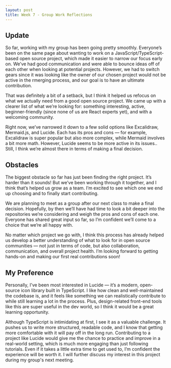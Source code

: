 ```yaml
---
layout: post
title: Week 7 - Group Work Reflections
---
```


## Update

So far, working with my group has been going pretty smoothly. Everyone’s been on the same page about wanting to work on a JavaScript/TypeScript-based open source project, which made it easier to narrow our focus early on. We’ve had good communication and were able to bounce ideas off of each other when looking at potential projects. However, we had to switch gears since it was looking like the owner of our chosen project would not be active in the rmerging process, and our goal is to have an ultimate contribution.

<!--more-->

That was definitely a bit of a setback, but I think it helped us refocus on what we actually need from a good open source project. We came up with a clearer list of what we’re looking for: something interesting, active, beginner-friendly (since none of us are React experts yet), and with a welcoming community.

Right now, we’ve narrowed it down to a few solid options like Excalidraw, Mermaid.js, and Lucide. Each has its pros and cons — for example, Excalidraw is super popular but also more complex, while Mermaid involves a bit more math. However, Lucide seems to be more active in its issues.. Still, I think we’re almost there in terms of making a final decision.

## Obstacles

The biggest obstacle so far has just been finding the right project. It’s harder than it sounds! But we’ve been working through it together, and I think that’s helped us grow as a team. I’m excited to see which one we end up choosing and to finally start contributing.

We are planning to meet as a group after our next class to make a final decision. Hopefully, by then we’ll have had time to look a bit deeper into the repositories we’re considering and weigh the pros and cons of each one. Everyone has shared great input so far, so I’m confident we’ll come to a choice that we’re all happy with.

No matter which project we go with, I think this process has already helped us develop a better understanding of what to look for in open source communities — not just in terms of code, but also collaboration, communication, and overall project health. I’m looking forward to getting hands-on and making our first real contributions soon!

## My Preference

Personally, I’ve been most interested in Lucide — it’s a modern, open-source icon library built in TypeScript. I like how clean and well-maintained the codebase is, and it feels like something we can realistically contribute to while still learning a lot in the process. Plus, design-related front-end tools like this are super useful in the dev world, so I think it would be a great learning opportunity.

Although TypeScript is intimidating at first, I see it as a valuable challenge. It pushes us to write more structured, readable code, and I know that getting more comfortable with it will pay off in the long run. Contributing to a project like Lucide would give me the chance to practice and improve in a real-world setting, which is much more engaging than just following tutorials. Even if it takes a little extra time to get used to, I’m confident the experience will be worth it. I will further discuss my interest in this project during my group's next meeting.




